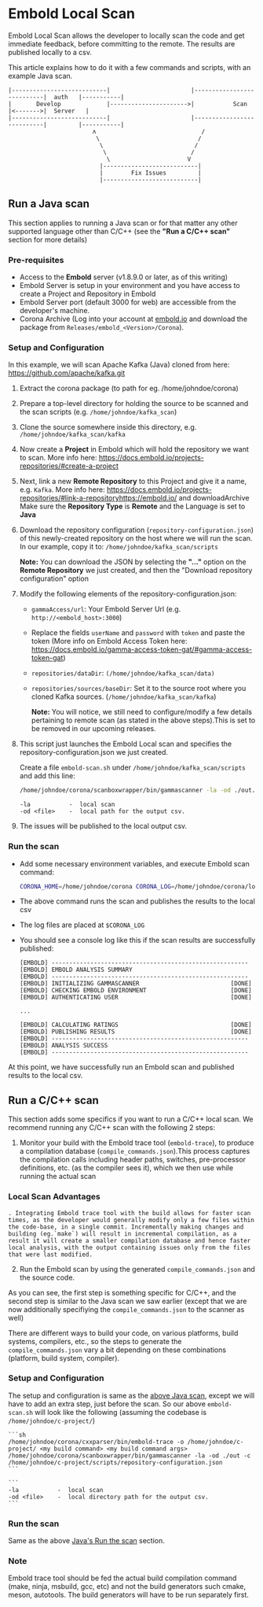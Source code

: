 # Embold Local Scan
Embold Local Scan allows the developer to locally scan the code and get immediate feedback, before committing to the remote. The results are published locally to a csv.

This article explains how to do it with a few commands and scripts, with an example Java scan.


```console
|---------------------------|                       |---------------------------|  auth   |-----------|
|       Develop             |---------------------->|           Scan            |<------->|  Server   |
|---------------------------|                       |---------------------------|         |-----------|
                        ʌ                              /
                         \                            /
                          \                          /   
                           \                        /
                            \                      V 
                          |---------------------------|
                          |        Fix Issues         |
                          |---------------------------|
```


## Run a Java scan
This section applies to running a Java scan or for that matter any other supported language other than C/C++ (see the **"Run a C/C++ scan"** section  for more details)

### Pre-requisites
- Access to the **Embold** server (v1.8.9.0 or later, as of this writing)
- Embold Server is setup in your environment and you have access to create a Project and Repository in Embold
- Embold Server port (default 3000 for web) are accessible from the developer's machine.
- Corona Archive (Log into your account at [embold.io](https://embold.io/) and download the package from `Releases/embold_<Version>/Corona`).

### Setup and Configuration
In this example, we will scan Apache Kafka (Java) cloned from here: <https://github.com/apache/kafka.git>
1. Extract the corona package (to path for eg. /home/johndoe/corona)
1. Prepare a top-level directory for holding the source to be scanned and the scan scripts (e.g. `/home/johndoe/kafka_scan`)
2. Clone the source somewhere inside this directory, e.g. `/home/johndoe/kafka_scan/kafka`
3. Now create a **Project** in Embold which will hold the repository we want to scan. More info here: <https://docs.embold.io/projects-repositories/#create-a-project>
4. Next, link a new **Remote Repository** to this Project and give it a name, e.g. `Kafka`. More info here: <https://docs.embold.io/projects-repositories/#link-a-repository>https://embold.io/
 and downloadArchive Make sure the **Repository Type** is **Remote** and the Language is set to **Java**
5. Download the repository configuration (`repository-configuration.json`) of this newly-created repository on the host where we will run the scan. In our example, copy it to: `/home/johndoe/kafka_scan/scripts`

    **Note:** You can download the JSON by selecting the **"..."** option on the **Remote Repository** we just created, and then the "Download repository configuration" option
    
6. Modify the following elements of the repository-configuration.json:
    - `gammaAccess/url`: Your Embold Server Url (e.g. `http://<embold_host>:3000`)
    -  Replace the fields `userName` and `password` with `token` and paste the token (More info on Embold Access Token here: <https://docs.embold.io/gamma-access-token-gat/#gamma-access-token-gat>)
    - `repositories/dataDir`:  `(/home/johndoe/kafka_scan/data)`
    - `repositories/sources/baseDir`: Set it to the source root where you cloned Kafka sources. (`/home/johndoe/kafka_scan/kafka`)
    
      **Note:** You will notice, we still need to configure/modify a few details pertaining to remote scan (as stated in the above steps).This is set to be removed in our upcoming releases.
      
7. This script just launches the Embold Local scan and specifies the repository-configuration.json we just created.

    Create a file `embold-scan.sh` under `/home/johndoe/kafka_scan/scripts` and add this line:

    ```sh
    /home/johndoe/corona/scanboxwrapper/bin/gammascanner -la -od ./out.csv -c /home/johndoe/kafka_scan/scripts/repository-configuration.json
    ```
    ```
    -la           -  local scan
    -od <file>    -  local path for the output csv.
    ```
8. The issues will be published to the local output csv.

### Run the scan

- Add some necessary environment variables, and execute Embold scan command:

    ```sh
    CORONA_HOME=/home/johndoe/corona CORONA_LOG=/home/johndoe/corona/log  /home/johndoe/kafka_scan/scripts/embold-scan.sh
    ```

- The above command runs the scan and publishes the results to the local csv
- The log files are placed at `$CORONA_LOG`
- You should see a console log like this if the scan results are successfully published:

    ```console
    [EMBOLD] --------------------------------------------------------
    [EMBOLD] EMBOLD ANALYSIS SUMMARY                           
    [EMBOLD] --------------------------------------------------------
    [EMBOLD] INITIALIZING GAMMASCANNER                         	[DONE]
    [EMBOLD] CHECKING EMBOLD ENVIRONMENT                       	[DONE]
    [EMBOLD] AUTHENTICATING USER                               	[DONE]

    ...

    [EMBOLD] CALCULATING RATINGS                               	[DONE]
    [EMBOLD] PUBLISHING RESULTS                                	[DONE]
    [EMBOLD] --------------------------------------------------------
    [EMBOLD] ANALYSIS SUCCESS                                  
    [EMBOLD] --------------------------------------------------------
    ```

At this point, we have successfully run an Embold scan and published results to the local csv.


## Run a C/C++ scan
This section adds some specifics if you want to run a C/C++ local scan. We recommend running any C/C++ scan with the following 2 steps:
1. Monitor your build with the Embold trace tool (`embold-trace`), to produce a compilation database (`compile_commands.json`).This process captures the compilation calls including header paths, switches, pre-processor definitions, etc. (as the compiler sees it), which we then use while running the actual scan
 
### Local Scan Advantages
    . Integrating Embold trace tool with the build allows for faster scan times, as the developer would generally modify only a few files within the code-base, in a single commit. Incrementally making changes and building (eg.`make`) will result in incremental compilation, as a result it will create a smaller compilation database and hence faster local analysis, with the output containing issues only from the files that were last modified. 

2. Run the Embold scan by using the generated `compile_commands.json` and the source code.

As you can see, the first step is something specific for C/C++, and the second step is similar to the Java scan we saw earlier (except that we are now additionally specifiying the `compile_commands.json` to the scanner as well)

There are different ways to build your code, on various platforms, build systems, compilers, etc., so the steps to generate the `compile_commands.json` vary a bit depending on these combinations (platform, build system, compiler).


### Setup and Configuration
The setup and configuration is same as the [above Java scan](https://github.com/embold/emb-integration-samples/blob/local_scan/local_scan/local_scan.md#setup-and-configuration), except we will have to add an extra step, just before the scan.
So our above `embold-scan.sh` will look like the following (assuming the codebase is `/home/johndoe/c-project/`)

    ```sh
    /home/johndoe/corona/cxxparser/bin/embold-trace -o /home/johndoe/c-project/ <my build command> <my build command args>
    /home/johndoe/corona/scanboxwrapper/bin/gammascanner -la -od ./out -c /home/johndoe/c-project/scripts/repository-configuration.json
    ```
    
    ```
    -la           -  local scan
    -od <file>    -  local directory path for the output csv.
    ```

### Run the scan
Same as the above [Java's Run the scan](https://github.com/embold/emb-integration-samples/blob/local_scan/local_scan/local_scan.md#run-the-scan) section.

### Note
Embold trace tool should be fed the actual build compilation command (make, ninja, msbuild, gcc, etc) and not the build generators such cmake, meson, autotools. The build generators will have to be run separately first.




